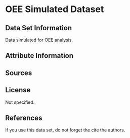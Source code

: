 # OEE Simulated Dataset


## Data Set Information
Data simulated for OEE analysis.

## Attribute Information



## Sources


## License
Not specified. 

## References
If you use this data set, do not forget the cite the authors.
